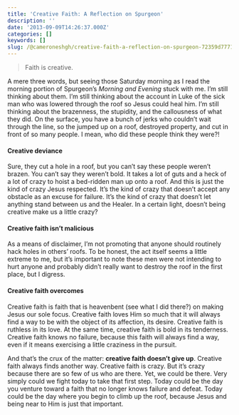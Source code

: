 ```yaml
---
title: 'Creative Faith: A Reflection on Spurgeon'
description: ''
date: '2013-09-09T14:26:37.000Z'
categories: []
keywords: []
slug: /@cameroneshgh/creative-faith-a-reflection-on-spurgeon-72359d7771c3
---
```


> Faith is creative.

A mere three words, but seeing those Saturday morning as I read the morning portion of Spurgeon’s _Morning and Evening_ stuck with me. I’m still thinking about them. I’m still thinking about the account in Luke of the sick man who was lowered through the roof so Jesus could heal him. I’m still thinking about the brazenness, the stupidity, and the callousness of what they did. On the surface, you have a bunch of jerks who couldn’t wait through the line, so the jumped up on a roof, destroyed property, and cut in front of so many people. I mean, who did these people think they were?!

#### Creative deviance

Sure, they cut a hole in a roof, but you can’t say these people weren’t brazen. You can’t say they weren’t bold. It takes a lot of guts and a heck of a lot of crazy to hoist a bed-ridden man up onto a roof. And this is just the kind of crazy Jesus respected. It’s the kind of crazy that doesn’t accept any obstacle as an excuse for failure. It’s the kind of crazy that doesn’t let anything stand between us and the Healer. In a certain light, doesn’t being creative make us a little crazy?

#### Creative faith isn’t malicious

As a means of disclaimer, I’m not promoting that anyone should routinely hack holes in others’ roofs. To be honest, the act itself seems a little extreme to me, but it’s important to note these men were not intending to hurt anyone and probably didn’t really want to destroy the roof in the first place, but I digress.

#### Creative faith overcomes

Creative faith is faith that is heavenbent (see what I did there?) on making Jesus our sole focus. Creative faith loves Him so much that it will always find a way to be with the object of its affection, its desire. Creative faith is ruthless in its love. At the same time, creative faith is bold in its tenderness. Creative faith knows no failure, because this faith will always find a way, even if it means exercising a little craziness in the pursuit.

And that’s the crux of the matter: **creative faith doesn’t give up**. Creative faith always finds another way. Creative faith is crazy. But it’s crazy because there are so few of us who are there. Yet, we could be there. Very simply could we fight today to take that first step. Today could be the day you venture toward a faith that no longer knows failure and defeat. Today could be the day where you begin to climb up the roof, because Jesus and being near to Him is just that important.
